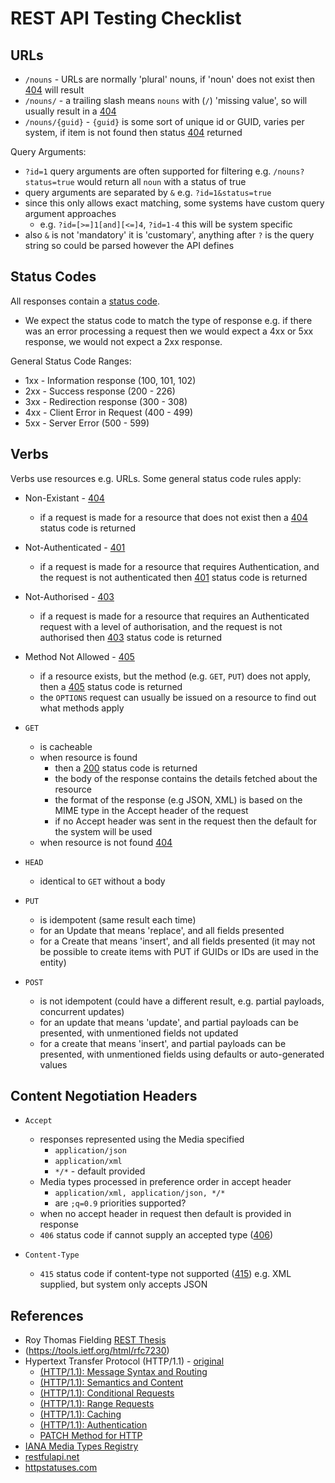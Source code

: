 # REST API Testing Checklist

## URLs

- `/nouns` - URLs are normally 'plural' nouns, if 'noun' does not exist then [404](https://httpstatuses.com/404) will result
- `/nouns/` - a trailing slash means `nouns` with (`/`) 'missing value', so will usually result in a [404](https://httpstatuses.com/404)
- `/nouns/{guid}` - `{guid}` is some sort of unique id or GUID, varies per system, if item is not found then status [404](https://httpstatuses.com/404) returned

Query Arguments:

- `?id=1` query arguments are often supported for filtering e.g. `/nouns?status=true` would return all `noun` with a status of true
- query arguments are separated by `&` e.g. `?id=1&status=true`
- since this only allows exact matching, some systems have custom query argument approaches
   - e.g. `?id=[>=]1[and][<=]4`, `?id=1-4` this will be system specific
- also `&` is not 'mandatory' it is 'customary', anything after `?` is the query string so could be parsed however the API defines

## Status Codes

All responses contain a [status code](https://httpstatuses.com/).

- We expect the status code to match the type of response e.g. if there was an error processing a request then we would expect a 4xx or 5xx response, we would not expect a 2xx response.

General Status Code Ranges:

- 1xx - Information response (100, 101, 102)
- 2xx - Success response (200 - 226)
- 3xx - Redirection response (300 - 308)
- 4xx - Client Error in Request (400 - 499)
- 5xx - Server Error (500 - 599)

## Verbs

Verbs use resources e.g. URLs. Some general status code rules apply:

- Non-Existant - [404](https://httpstatuses.com/404)
    - if a request is made for a resource that does not exist then a [404](https://httpstatuses.com/404) status code is returned
- Not-Authenticated - [401](https://httpstatuses.com/401) 
    - if a request is made for a resource that requires Authentication, and the request is not authenticated then [401](https://httpstatuses.com/401) status code is returned
- Not-Authorised - [403](https://httpstatuses.com/403) 
    - if a request is made for a resource that requires an Authenticated request with a level of authorisation, and the request is not authorised then [403](https://httpstatuses.com/403) status code is returned
- Method Not Allowed - [405](https://httpstatuses.com/405)
    - if a resource exists, but the method (e.g. `GET`, `PUT`) does not apply, then a [405](https://httpstatuses.com/405) status code is returned
    - the `OPTIONS` request can usually be issued on a resource to find out what methods apply


- `GET`
    - is cacheable
    - when resource is found
        - then a [200](https://httpstatuses.com/200) status code is returned
        - the body of the response contains the details fetched about the resource
        - the format of the response (e.g JSON, XML) is based on the MIME type in the Accept header of the request
        - if no Accept header was sent in the request then the default for the system will be used
    - when resource is not found [404](https://httpstatuses.com/404)
- `HEAD`
    - identical to `GET` without a body
- `PUT`
    - is idempotent (same result each time)
    - for an Update that means 'replace', and all fields presented
    - for a Create that means 'insert', and all fields presented (it may not be possible to create items with PUT if GUIDs or IDs are used in the entity)
- `POST`
    - is not idempotent (could have a different result, e.g. partial payloads, concurrent updates)
    - for an update that means 'update', and partial payloads can be presented, with unmentioned fields not updated
    - for a create that means 'insert', and partial payloads can be presented, with unmentioned fields using defaults or auto-generated values        

## Content Negotiation Headers

- `Accept`
   - responses represented using the Media specified
       - `application/json`
       - `application/xml`
       - `*/*` - default provided
   - Media types processed in preference order in accept header
       - `application/xml, application/json, */*`
       - are `;q=0.9` priorities supported?
   - when no accept header in request then default is provided in response
   - `406` status code if cannot supply an accepted type ([406](https://httpstatuses.com/406))

- `Content-Type`
    - `415` status code if content-type not supported ([415](https://httpstatuses.com/415)) e.g. XML supplied, but system only accepts JSON

## References

- Roy Thomas Fielding [REST Thesis](https://www.ics.uci.edu/~fielding/pubs/dissertation/top.htm)
- (https://tools.ietf.org/html/rfc7230)
- Hypertext Transfer Protocol (HTTP/1.1) - [original](https://tools.ietf.org/html/rfc2616)
    - [(HTTP/1.1): Message Syntax and Routing](https://tools.ietf.org/html/rfc7230)
    - [(HTTP/1.1): Semantics and Content](https://tools.ietf.org/html/rfc7231)
    - [(HTTP/1.1): Conditional Requests](https://tools.ietf.org/html/rfc7232)
    - [(HTTP/1.1): Range Requests](https://tools.ietf.org/html/rfc7233)
    - [(HTTP/1.1): Caching](https://tools.ietf.org/html/rfc7234)
    - [(HTTP/1.1): Authentication](https://tools.ietf.org/html/rfc7235)
    - [PATCH Method for HTTP](https://tools.ietf.org/html/rfc5789)
- [IANA Media Types Registry](https://www.iana.org/assignments/media-types/media-types.xhtml)
- [restfulapi.net](https://restfulapi.net/)
- [httpstatuses.com](https://httpstatuses.com)